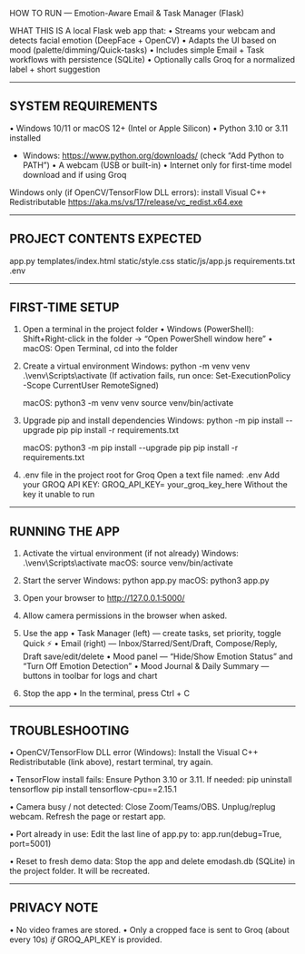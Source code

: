 HOW TO RUN — Emotion-Aware Email & Task Manager (Flask)

WHAT THIS IS
A local Flask web app that:
• Streams your webcam and detects facial emotion (DeepFace + OpenCV)
• Adapts the UI based on mood (palette/dimming/Quick-tasks)
• Includes simple Email + Task workflows with persistence (SQLite)
• Optionally calls Groq for a normalized label + short suggestion


--------------------------------
SYSTEM REQUIREMENTS
--------------------------------
• Windows 10/11 or macOS 12+ (Intel or Apple Silicon)
• Python 3.10 or 3.11 installed
  - Windows: https://www.python.org/downloads/  (check “Add Python to PATH”)
• A webcam (USB or built-in)
• Internet only for first-time model download and if using Groq

Windows only (if OpenCV/TensorFlow DLL errors): install Visual C++ Redistributable
https://aka.ms/vs/17/release/vc_redist.x64.exe

--------------------------------
PROJECT CONTENTS EXPECTED
--------------------------------
app.py
templates/index.html
static/style.css
static/js/app.js
requirements.txt   
.env               

--------------------------------
FIRST-TIME SETUP
--------------------------------
1) Open a terminal in the project folder
   • Windows (PowerShell): Shift+Right-click in the folder → “Open PowerShell window here”
   • macOS: Open Terminal, cd into the folder

2) Create a virtual environment
   Windows:
     python -m venv venv
     .\venv\Scripts\activate
     (If activation fails, run once: Set-ExecutionPolicy -Scope CurrentUser RemoteSigned)

   macOS:
     python3 -m venv venv
     source venv/bin/activate

3) Upgrade pip and install dependencies
   Windows:
     python -m pip install --upgrade pip
     pip install -r requirements.txt

   macOS:
     python3 -m pip install --upgrade pip
     pip install -r requirements.txt

4) .env file in the project root for Groq
   Open a  text file named: .env
   Add your GROQ API KEY:
     GROQ_API_KEY= your_groq_key_here
   Without the key it unable to run

--------------------------------
RUNNING THE APP
--------------------------------
1) Activate the virtual environment (if not already)
   Windows: .\venv\Scripts\activate
   macOS:   source venv/bin/activate

2) Start the server
   Windows: python app.py
   macOS:   python3 app.py

3) Open your browser to
   http://127.0.0.1:5000/

4) Allow camera permissions in the browser when asked.

5) Use the app
   • Task Manager (left) — create tasks, set priority, toggle Quick ⚡
   • Email (right) — Inbox/Starred/Sent/Draft, Compose/Reply, Draft save/edit/delete
   • Mood panel — “Hide/Show Emotion Status” and “Turn Off Emotion Detection”
   • Mood Journal & Daily Summary — buttons in toolbar for logs and chart

6) Stop the app
   • In the terminal, press Ctrl + C

--------------------------------
TROUBLESHOOTING
--------------------------------
• OpenCV/TensorFlow DLL error (Windows):
  Install the Visual C++ Redistributable (link above), restart terminal, try again.

• TensorFlow install fails:
  Ensure Python 3.10 or 3.11. If needed:
    pip uninstall tensorflow
    pip install tensorflow-cpu==2.15.1

• Camera busy / not detected:
  Close Zoom/Teams/OBS. Unplug/replug webcam. Refresh the page or restart app.

• Port already in use:
  Edit the last line of app.py to:  app.run(debug=True, port=5001)

• Reset to fresh demo data:
  Stop the app and delete emodash.db (SQLite) in the project folder. It will be recreated.



--------------------------------
PRIVACY NOTE
--------------------------------
• No video frames are stored.
• Only a cropped face is sent to Groq (about every 10s) *if* GROQ_API_KEY is provided.


